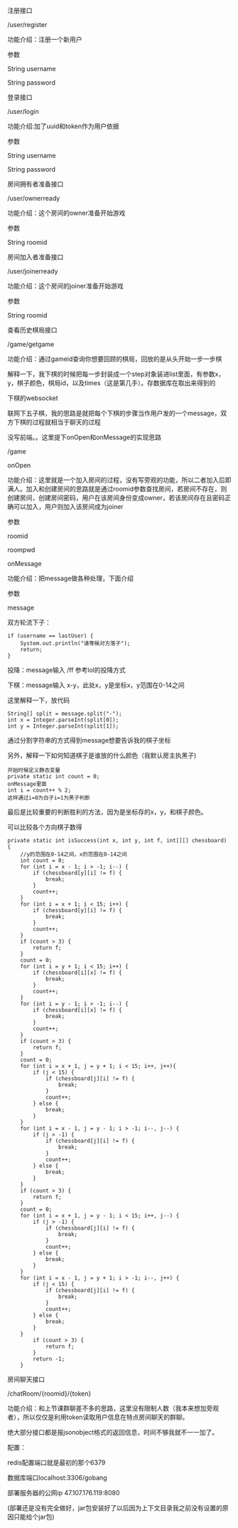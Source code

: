注册接口

/user/register

功能介绍：注册一个新用户

参数

String username

String password



登录接口

/user/login

功能介绍:加了uuid和token作为用户依据

参数

String username

String password



房间拥有者准备接口

/user/ownerready

功能介绍：这个房间的owner准备开始游戏

参数

String roomid



房间加入者准备接口

/user/joinerready

功能介绍：这个房间的joiner准备开始游戏

参数

String roomid



查看历史棋局接口

/game/getgame

功能介绍：通过gameid查询你想要回顾的棋局，回放的是从头开始一步一步棋

解释一下，我下棋的时候把每一步封装成一个step对象装进list里面，有参数x，y，棋子颜色，棋局id，以及times（这是第几手）。存数据库在取出来得到的



下棋的websocket

联网下五子棋，我的思路是就把每个下棋的步骤当作用户发的一个message，双方下棋的过程就相当于聊天的过程

没写前端。。这里提下onOpen和onMessage的实现思路

/game



onOpen

功能介绍：这里就是一个加入房间的过程，没有写旁观的功能，所以二者加入后即满人。加入和创建房间的思路就是通过roomid参数查找房间，若房间不存在，则创建房间，创建房间密码，用户在该房间身份变成owner，若该房间存在且密码正确可以加入，用户则加入该房间成为joiner

参数

roomid

roompwd



onMessage

功能介绍：把message做各种处理，下面介绍

参数

message

双方轮流下子：

```
if (username == lastUser) {
    System.out.println("请等候对方落子");
    return;
}
```

投降：message输入 /ff     参考lol的投降方式

下棋：message输入 x-y，此处x，y是坐标x，y范围在0-14之间

这里解释一下，放代码

```
String[] split = message.split("-");
int x = Integer.parseInt(split[0]);
int y = Integer.parseInt(split[1]);
```

通过分割字符串的方式得到message想要告诉我的棋子坐标

另外，解释一下如何知道棋子是谁放的什么颜色（我默认房主执黑子)

```
开始时候定义静态变量
private static int count = 0;
onMessage里面
int i = count++ % 2;
这样通过i=0为白子i=1为黑子判断
```

最后是比较重要的判断胜利的方法，因为是坐标存的x，y，和棋子颜色。

可以比较各个方向棋子数得

```
private static int isSuccess(int x, int y, int f, int[][] chessboard) {
    //y的范围在0-14之间，x的范围在0-14之间
    int count = 0;
    for (int i = x - 1; i > -1; i--) {
        if (chessboard[y][i] != f) {
            break;
        }
        count++;
    }
    for (int i = x + 1; i < 15; i++) {
        if (chessboard[y][i] != f) {
            break;
        }
        count++;
    }
    if (count > 3) {
        return f;
    }
    count = 0;
    for (int i = y + 1; i < 15; i++) {
        if (chessboard[i][x] != f) {
            break;
        }
        count++;
    }
    for (int i = y - 1; i > -1; i--) {
        if (chessboard[i][x] != f) {
            break;
        }
        count++;
    }
    if (count > 3) {
        return f;
    }
    count = 0;
    for (int i = x + 1, j = y + 1; i < 15; i++, j++){
        if (j < 15) {
            if (chessboard[j][i] != f) {
                break;
            }
            count++;
        } else {
            break;
        }
    }
    for (int i = x - 1, j = y - 1; i > -1; i--, j--) {
        if (j > -1) {
            if (chessboard[j][i] != f) {
                break;
            }
            count++;
        } else {
            break;
        }
    }
    if (count > 3) {
        return f;
    }
    count = 0;
    for (int i = x + 1, j = y - 1; i < 15; i++, j--) {
        if (j > -1) {
            if (chessboard[j][i] != f) {
                break;
            }
            count++;
        } else {
            break;
        }
    }
    for (int i = x - 1, j = y + 1; i > -1; i--, j++) {
        if (j < 15) {
            if (chessboard[j][i] != f) {
                break;
            }
            count++;
        } else {
            break;
        }
    }
        if (count > 3) {
            return f;
        }
        return -1;
    }
```



房间聊天接口

/chatRoom/{roomid}/{token}

功能介绍：和上节课群聊差不多的思路，这里没有限制人数（我本来想加旁观者），所以仅仅是利用token读取用户信息在特点房间聊天的群聊。



绝大部分接口都是报jsonobject格式的返回信息，时间不够我就不一一加了。



配置：

redis配置端口就是最初的那个6379

数据库端口localhost:3306/gobang

部署服务器的公网ip 47.107.176.119:8080

(部署还是没有完全做好，jar包安装好了以后因为上下文目录我之前没有设置的原因只能给个jar包)



